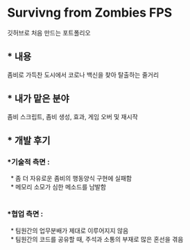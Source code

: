 # Survivng from Zombies FPS
깃허브로 처음 만드는 포트폴리오

## * 내용

좀비로 가득찬 도시에서 코로나 백신을 찾아 탈출하는 줄거리


## * 내가 맡은 분야

좀비 스크립트, 좀비 생성, 효과, 게임 오버 및 재시작

## * 개발 후기

### *기술적 측면 : 
  &nbsp; * 좀 더 자유로운 좀비의 행동양식 구현에 실패함<br/>
  &nbsp; * 메모리 소모가 심한 메소드를 남발함<br/><br/>
### *협업 측면 :
  &nbsp; * 팀원간의 업무분배가 제대로 이루어지지 않음<br/>
  &nbsp; * 팀원간의 코드를 공유할 때, 주석과 소통의 부재로 많은 혼선을 겪음<br/>



